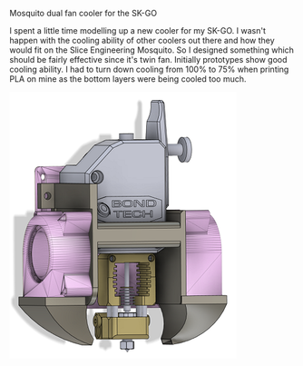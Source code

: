 Mosquito dual fan cooler for the SK-GO

I spent a little time modelling up a new cooler for my SK-GO. I wasn't happen with the cooling ability of other coolers out there and how they would fit on the Slice Engineering Mosquito. So I designed something which should be fairly effective since it's twin fan. Initially prototypes show good cooling ability. I had to turn down cooling from 100% to 75% when printing PLA on mine as the bottom layers were being cooled too much.

![Cooler Small](/Mosquito%20Cooler%20Small.png)
